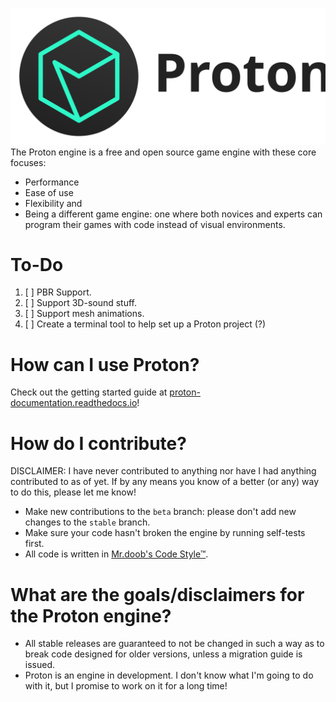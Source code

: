 ![Proton logo](./images/logo-text.svg/)
The Proton engine is a free and open source game engine with these core focuses:
- Performance
- Ease of use
- Flexibility
and
- Being a different game engine: one where both novices and experts can program their games with code instead of visual environments.

# To-Do

1. [ ] PBR Support.
2. [ ] Support 3D-sound stuff.
3. [ ] Support mesh animations.
4. [ ] Create a terminal tool to help set up a Proton project (?)

# How can I use Proton?
Check out the getting started guide at [proton-documentation.readthedocs.io](https://proton-documentation.readthedocs.io/)!

# How do I contribute?
DISCLAIMER: I have never contributed to anything nor have I had anything contributed to as of yet. If by any means you know of a better (or any) way to do this, please let me know!
- Make new contributions to the `beta` branch: please don't add new changes to the `stable` branch.
- Make sure your code hasn't broken the engine by running self-tests first.
- All code is written in [Mr.doob's Code Style™](https://github.com/mrdoob/three.js/wiki/Mr.doob's-Code-Style%E2%84%A2).

# What are the goals/disclaimers for the Proton engine?
- All stable releases are guaranteed to not be changed in such a way as to break code designed for older versions, unless a migration guide is issued.
- Proton is an engine in development. I don't know what I'm going to do with it, but I promise to work on it for a long time!
